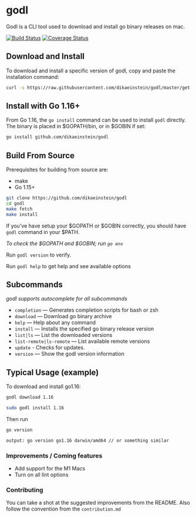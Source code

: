 # godl

Godl is a CLI tool used to download and install go binary releases on mac.

[![Build Status](https://github.com/dikaeinstein/godl/actions/workflows/ci-cd.yml/badge.svg?branch=master)](https://github.com/dikaeinstein/godl/actions)
[![Coverage Status](https://coveralls.io/repos/github/dikaeinstein/godl/badge.svg?branch=master)](https://coveralls.io/github/dikaeinstein/godl?branch=master)

## Download and Install

To download and install a specific version of godl, copy and paste the installation command:

```bash
curl -s https://raw.githubusercontent.com/dikaeinstein/godl/master/get.sh | bash -s -- v0.12.7
```

## Install with Go 1.16+

From Go 1.16, the `go install` command can be used to install `godl` directly. The binary is placed in $GOPATH/bin, or in $GOBIN if set:

```bash
go install github.com/dikaeinstein/godl
```

## Build From Source

Prerequisites for building from source are:

- make
- Go 1.15+

```bash
git clone https://github.com/dikaeinstein/godl
cd godl
make fetch
make install
```

If you've have setup your $GOPATH or $GOBIN correctly, you should have `godl` command in your $PATH.

*To check the $GOPATH and $GOBIN; run `go env`*

Run `godl version` to verify.

Run `godl help` to get help and see available options

## Subcommands

*godl supports autocomplete for all subcommands*

- `completion` — Generates completion scripts for bash or zsh
- `download` — Download go binary archive
- `help` — Help about any command
- `install` — Installs the specified go binary release version
- `list|ls` — List the downloaded versions
- `list-remote|ls-remote` — List available remote versions
- `update` - Checks for updates.
- `version` — Show the godl version information

## Typical Usage (example)

To download and install go1.16:

```bash
godl download 1.16

sudo godl install 1.16
```

Then run

```bash
go version
```

```bash
output: go version go1.16 darwin/amd64 // or something similar
```

### Improvements / Coming features

- Add support for the M1 Macs
- Turn on all lint options

### Contributing

You can take a shot at the suggested improvements from the README. Also follow the convention from the `contribution.md`
